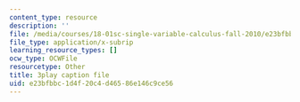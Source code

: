 ```yaml
---
content_type: resource
description: ''
file: /media/courses/18-01sc-single-variable-calculus-fall-2010/e23bfbbc1d4f20c4d46586e146c9ce56_-MI0b4h3rS0.srt
file_type: application/x-subrip
learning_resource_types: []
ocw_type: OCWFile
resourcetype: Other
title: 3play caption file
uid: e23bfbbc-1d4f-20c4-d465-86e146c9ce56
---
```

